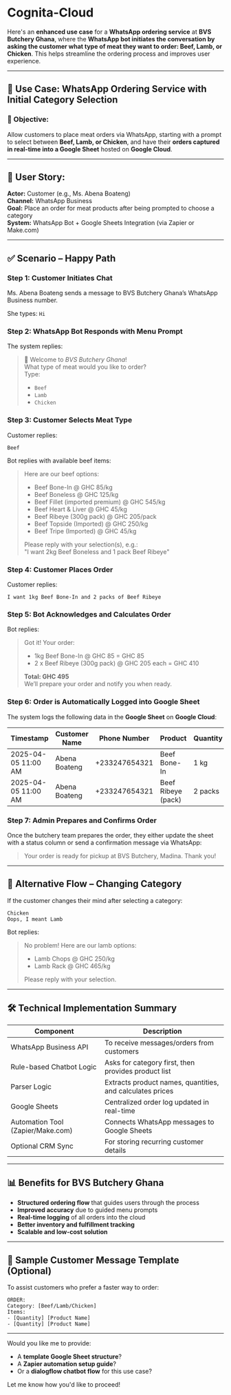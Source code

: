 # Cognita-Cloud

Here's an **enhanced use case** for a **WhatsApp ordering service** at **BVS Butchery Ghana**, where the **WhatsApp bot initiates the conversation by asking the customer what type of meat they want to order: Beef, Lamb, or Chicken**. This helps streamline the ordering process and improves user experience.

---

## 🧾 Use Case: WhatsApp Ordering Service with Initial Category Selection

### 🎯 Objective:
Allow customers to place meat orders via WhatsApp, starting with a prompt to select between **Beef, Lamb, or Chicken**, and have their **orders captured in real-time into a Google Sheet** hosted on **Google Cloud**.

---

## 📝 User Story:

**Actor:** Customer (e.g., Ms. Abena Boateng)  
**Channel:** WhatsApp Business  
**Goal:** Place an order for meat products after being prompted to choose a category  
**System:** WhatsApp Bot + Google Sheets Integration (via Zapier or Make.com)

---

## ✅ Scenario – Happy Path

### Step 1: Customer Initiates Chat
Ms. Abena Boateng sends a message to BVS Butchery Ghana’s WhatsApp Business number.

She types: `Hi`

### Step 2: WhatsApp Bot Responds with Menu Prompt
The system replies:

> 👋 Welcome to *BVS Butchery Ghana*!  
> What type of meat would you like to order?  
> Type:
> - `Beef`  
> - `Lamb`  
> - `Chicken`  

### Step 3: Customer Selects Meat Type
Customer replies:  
```
Beef
```

Bot replies with available beef items:

> Here are our beef options:  
> - Beef Bone-In @ GHC 85/kg  
> - Beef Boneless @ GHC 125/kg  
> - Beef Fillet (imported premium) @ GHC 545/kg  
> - Beef Heart & Liver @ GHC 45/kg  
> - Beef Ribeye (300g pack) @ GHC 205/pack  
> - Beef Topside (Imported) @ GHC 250/kg  
> - Beef Tripe (Imported) @ GHC 45/kg  
>  
> Please reply with your selection(s), e.g.:  
> "I want 2kg Beef Boneless and 1 pack Beef Ribeye"

### Step 4: Customer Places Order
Customer replies:

```
I want 1kg Beef Bone-In and 2 packs of Beef Ribeye
```

### Step 5: Bot Acknowledges and Calculates Order
Bot replies:

> Got it! Your order:
> - 1kg Beef Bone-In @ GHC 85 = GHC 85  
> - 2 x Beef Ribeye (300g pack) @ GHC 205 each = GHC 410  
>  
> **Total: GHC 495**  
> We’ll prepare your order and notify you when ready.

### Step 6: Order is Automatically Logged into Google Sheet
The system logs the following data in the **Google Sheet** on **Google Cloud**:

| Timestamp           | Customer Name     | Phone Number    | Product             | Quantity | Unit Price | Total Price |
|---------------------|-------------------|------------------|----------------------|----------|------------|-------------|
| 2025-04-05 11:00 AM | Abena Boateng     | +233247654321   | Beef Bone-In         | 1 kg     | 85         | 85          |
| 2025-04-05 11:00 AM | Abena Boateng     | +233247654321   | Beef Ribeye (pack)   | 2 packs  | 205        | 410         |

### Step 7: Admin Prepares and Confirms Order
Once the butchery team prepares the order, they either update the sheet with a status column or send a confirmation message via WhatsApp:

> Your order is ready for pickup at BVS Butchery, Madina. Thank you!

---

## 🔁 Alternative Flow – Changing Category
If the customer changes their mind after selecting a category:

```
Chicken
Oops, I meant Lamb
```

Bot replies:

> No problem! Here are our lamb options:  
> - Lamb Chops @ GHC 250/kg  
> - Lamb Rack @ GHC 465/kg  
>  
> Please reply with your selection.

---

## 🛠️ Technical Implementation Summary

| Component                  | Description                                                                 |
|---------------------------|-----------------------------------------------------------------------------|
| WhatsApp Business API     | To receive messages/orders from customers                                  |
| Rule-based Chatbot Logic  | Asks for category first, then provides product list                         |
| Parser Logic              | Extracts product names, quantities, and calculates prices                   |
| Google Sheets             | Centralized order log updated in real-time                                  |
| Automation Tool (Zapier/Make.com) | Connects WhatsApp messages to Google Sheets                            |
| Optional CRM Sync         | For storing recurring customer details                                      |

---

## 📊 Benefits for BVS Butchery Ghana

- **Structured ordering flow** that guides users through the process
- **Improved accuracy** due to guided menu prompts
- **Real-time logging** of all orders into the cloud
- **Better inventory and fulfillment tracking**
- **Scalable and low-cost solution**

---

## 📱 Sample Customer Message Template (Optional)

To assist customers who prefer a faster way to order:

```
ORDER:
Category: [Beef/Lamb/Chicken]
Items:
- [Quantity] [Product Name]
- [Quantity] [Product Name]
```

---

Would you like me to provide:
- A **template Google Sheet structure**?
- A **Zapier automation setup guide**?
- Or a **dialogflow chatbot flow** for this use case?

Let me know how you'd like to proceed!
